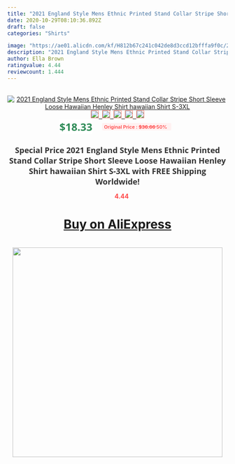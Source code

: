 ```yaml
---
title: "2021 England Style Mens Ethnic Printed Stand Collar Stripe Short Sleeve Loose Hawaiian Henley Shirt hawaiian Shirt S-3XL"
date: 2020-10-29T08:10:36.892Z
draft: false
categories: "Shirts"

image: "https://ae01.alicdn.com/kf/H812b67c241c042de8d3ccd12bfffa9f0c/2021-England-Style-Mens-Ethnic-Printed-Stand-Collar-Stripe-Short-Sleeve-Loose-Hawaiian-Henley-Shirt-hawaiian.jpg"
description: "2021 England Style Mens Ethnic Printed Stand Collar Stripe Short Sleeve Loose Hawaiian Henley Shirt hawaiian Shirt S-3XL"
author: Ella Brown
ratingvalue: 4.44
reviewcount: 1.444
---
```

<br>
<div style="text-align: center;">
<a href="https://s.click.aliexpress.com/e/_AdAxCv" target="_blank" rel="nofollow noopener noreferrer"><img alt="2021 England Style Mens Ethnic Printed Stand Collar Stripe Short Sleeve Loose Hawaiian Henley Shirt hawaiian Shirt S-3XL" class="magnifier-image" src="https://ae01.alicdn.com/kf/H812b67c241c042de8d3ccd12bfffa9f0c/2021-England-Style-Mens-Ethnic-Printed-Stand-Collar-Stripe-Short-Sleeve-Loose-Hawaiian-Henley-Shirt-hawaiian.jpg_640x640.jpg">
<br>
<img style="border:1px solid salmon" src="https://ae01.alicdn.com/kf/H812b67c241c042de8d3ccd12bfffa9f0c/2021-England-Style-Mens-Ethnic-Printed-Stand-Collar-Stripe-Short-Sleeve-Loose-Hawaiian-Henley-Shirt-hawaiian.jpg_120x120.jpg">&nbsp;&nbsp;<img style="border:1px solid salmon" src="https://ae01.alicdn.com/kf/H2d8ba45c28da40dd8869372763e950cbn/2021-England-Style-Mens-Ethnic-Printed-Stand-Collar-Stripe-Short-Sleeve-Loose-Hawaiian-Henley-Shirt-hawaiian.jpg_120x120.jpg">&nbsp;&nbsp;<img style="border:1px solid salmon" src="https://ae01.alicdn.com/kf/H6ca990c1388c47168cf79542819e71f8p/2021-England-Style-Mens-Ethnic-Printed-Stand-Collar-Stripe-Short-Sleeve-Loose-Hawaiian-Henley-Shirt-hawaiian.jpg_120x120.jpg">&nbsp;&nbsp;<img style="border:1px solid salmon" src="https://ae01.alicdn.com/kf/Hb4e3d47e020f4b6a8475563368030cdcX/2021-England-Style-Mens-Ethnic-Printed-Stand-Collar-Stripe-Short-Sleeve-Loose-Hawaiian-Henley-Shirt-hawaiian.jpg_120x120.jpg">&nbsp;&nbsp;<img style="border:1px solid salmon" src="https://ae01.alicdn.com/kf/Ha82de70fd11847d382b919fc23ca84b3i/2021-England-Style-Mens-Ethnic-Printed-Stand-Collar-Stripe-Short-Sleeve-Loose-Hawaiian-Henley-Shirt-hawaiian.jpg_120x120.jpg"></a></div><br0>
<div style="text-align: center;"><span style="background-color: white; border: 0px; box-sizing: border-box; color: seagreen; display: inline-block; font-family: &quot;open sans&quot; , &quot;arial&quot; , &quot;helvetica&quot; , sans-serif , &quot;heiti&quot;; font-size: 24px; font-stretch: inherit; font-weight: 700; line-height: inherit; margin: 0px 10px 0px 0px; padding: 0px; vertical-align: middle;">$18.33 </span>
<span style="background: rgb(255 , 241 , 241); border-radius: 3px; border: 0px; box-sizing: border-box; color: #ff4747; display: inline-block; font-family: inherit; font-size: 12px; font-stretch: inherit; font-style: inherit; font-variant: inherit; font-weight: 600; line-height: inherit; margin: 0px; padding: 2px 5px; transform: scale(0.9); vertical-align: middle;">Original Price : <b style="text-decoration: line-through;">$36.66 </b> 50%&nbsp;&nbsp;</span></div>
<h1 style="color: #333333; display: inline-block; font-family: &quot;open sans&quot; , &quot;arial&quot; , &quot;helvetica&quot; , sans-serif , &quot;heiti&quot;; font-size: 18px; font-stretch: inherit; font-weight: 700; text-align: center;">Special Price 2021 England Style Mens Ethnic Printed Stand Collar Stripe Short Sleeve Loose Hawaiian Henley Shirt hawaiian Shirt S-3XL with FREE Shipping Worldwide!</h1>
<div style="color: #ff4747; text-align: center;">
<img src="https://4.bp.blogspot.com/-M0ZcTcb-5uY/XleCXlxnR4I/AAAAAAAAAEc/OrjgMkXV1oMQFaCRZj5HQwOCBcu3w1FegCPcBGAYYCw/s1600/star.png" style="height: 15px;">&nbsp;<b>4.44</b></div>
<div class="button_cont" align="center"><a class="buynow_a" href="https://s.click.aliexpress.com/e/_AdAxCv" target="_blank" rel="nofollow noopener noreferrer"><H1>Buy on AliExpress</H1></a></div><br>
<div class="separator" style="clear: both; text-align: center;">
<img src="https://lh3.googleusercontent.com/-pTy5HemUv9M/XlePHvY0dAI/AAAAAAAAAE4/0nX5iRUoIWY8eMW9Dpxeirr157OZliDIgCLcBGAsYHQ/s1600/badge.gif" width="480">
</div>
